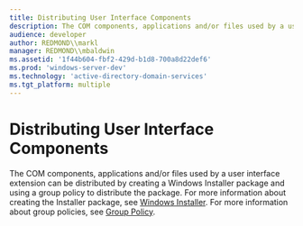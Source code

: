 ```yaml
---
title: Distributing User Interface Components
description: The COM components, applications and/or files used by a user interface extension can be distributed by creating a Windows Installer package and using a group policy to distribute the package.
audience: developer
author: REDMOND\\markl
manager: REDMOND\\mbaldwin
ms.assetid: '1f44b604-fbf2-429d-b1d8-700a8d22def6'
ms.prod: 'windows-server-dev'
ms.technology: 'active-directory-domain-services'
ms.tgt_platform: multiple
---
```


# Distributing User Interface Components

The COM components, applications and/or files used by a user interface extension can be distributed by creating a Windows Installer package and using a group policy to distribute the package. For more information about creating the Installer package, see [Windows Installer](https://msdn.microsoft.com/library/windows/desktop/cc185688). For more information about group policies, see [Group Policy](https://msdn.microsoft.com/library/aa374177).

 

 




